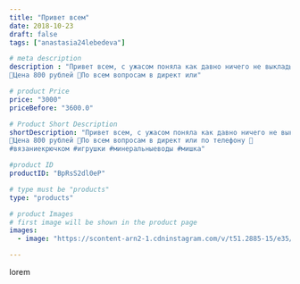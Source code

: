 ```yaml
---
title: "Привет всем"
date: 2018-10-23
draft: false
tags: ["anastasia24lebedeva"]

# meta description
description : "Привет всем, с ужасом поняла как давно ничего не выкладывала...😥 На фото новый мишка🐻 который пока свободен))) 😊
🔹Цена 800 рублей 🔹По всем вопросам в директ или"

# product Price
price: "3000"
priceBefore: "3600.0"

# Product Short Description
shortDescription: "Привет всем, с ужасом поняла как давно ничего не выкладывала...😥 На фото новый мишка🐻 который пока свободен))) 😊
🔹Цена 800 рублей 🔹По всем вопросам в директ или по телефону 📲
#вязаниекрючком #игрушки #минеральныеводы #мишка"

#product ID
productID: "BpRsS2dl0eP"

# type must be "products"
type: "products"

# product Images
# first image will be shown in the product page
images:
  - image: "https://scontent-arn2-1.cdninstagram.com/v/t51.2885-15/e35/43045322_2190367431239046_2341593883252384180_n.jpg?se=7&tp=1&_nc_ht=scontent-arn2-1.cdninstagram.com&_nc_cat=106&_nc_ohc=Jy2lDoE9PhoAX-rCGHQ&ccb=7-4&oh=fec1d229104bb0b75871f29a7d7ac5a0&oe=6083E216&ig_cache_key=MTg5NjQ5MTcyNzU3NTI3MTMxMQ%3D%3D.2-ccb7-4"

---
```

lorem

